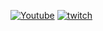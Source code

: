 
[![Youtube](https://cdn-icons-png.flaticon.com/256/1384/1384060.png)](https://www.youtube.com/channel/UCO7zkmL72QYNqj-cLEKQllg)
[![twitch](https://www.iconpacks.net/icons/2/free-twitch-icon-2178-thumb.png)](https://www.twitch.tv/pixelofficer)
